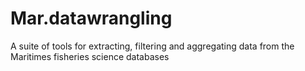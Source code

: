# Mar.datawrangling
A suite of tools for extracting, filtering and aggregating data from the Maritimes fisheries science databases
